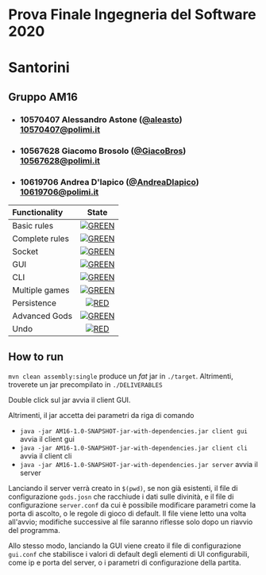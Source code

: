 # Prova Finale Ingegneria del Software 2020
# Santorini

## Gruppo AM16


- ###   10570407    Alessandro Astone ([@aleasto](https://github.com/aleasto))<br>10570407@polimi.it
- ###   10567628    Giacomo Brosolo ([@GiacoBros](https://github.com/GiacoBros))<br>10567628@polimi.it
- ###   10619706    Andrea D'Iapico ([@AndreaDIapico](https://github.com/AndreaDIapico))<br>10619706@polimi.it

| Functionality | State |
|:-----------------------|:------------------------------------:|
| Basic rules | [![GREEN](https://placehold.it/15/44bb44/44bb44)](#) |
| Complete rules | [![GREEN](https://placehold.it/15/44bb44/44bb44)](#) |
| Socket | [![GREEN](https://placehold.it/15/44bb44/44bb44)](#) |
| GUI | [![GREEN](https://placehold.it/15/44bb44/44bb44)](#) |
| CLI | [![GREEN](https://placehold.it/15/44bb44/44bb44)](#) |
| Multiple games | [![GREEN](https://placehold.it/15/44bb44/44bb44)](#) |
| Persistence | [![RED](https://placehold.it/15/f03c15/f03c15)](#) |
| Advanced Gods | [![GREEN](https://placehold.it/15/44bb44/44bb44)](#) |
| Undo | [![RED](https://placehold.it/15/f03c15/f03c15)](#) |

<!--
[![RED](https://placehold.it/15/f03c15/f03c15)](#)
[![YELLOW](https://placehold.it/15/ffdd00/ffdd00)](#)
[![GREEN](https://placehold.it/15/44bb44/44bb44)](#)
-->

## How to run
`mvn clean assembly:single` produce un _fat_ jar in `./target`. Altrimenti, troverete un jar precompilato in `./DELIVERABLES`

Double click sul jar avvia il client GUI.

Altrimenti, il jar accetta dei parametri da riga di comando
* `java -jar AM16-1.0-SNAPSHOT-jar-with-dependencies.jar client gui` avvia il client gui
* `java -jar AM16-1.0-SNAPSHOT-jar-with-dependencies.jar client cli` avvia il client cli
* `java -jar AM16-1.0-SNAPSHOT-jar-with-dependencies.jar server` avvia il server

Lanciando il server verrà creato in `$(pwd)`, se non già esistenti, il file di configurazione `gods.josn` che racchiude
i dati sulle divinità, e il file di configurazione `server.conf` da cui è possibile modificare parametri come la porta di ascolto, o le regole di gioco di default.
Il file viene letto una volta all'avvio; modifiche successive al file saranno riflesse solo dopo un riavvio del programma.

Allo stesso modo, lanciando la GUI viene creato il file di configurazione `gui.conf` che stabilisce i valori di default
degli elementi di UI configurabili, come ip e porta del server, o i parametri di configurazione della partita.
